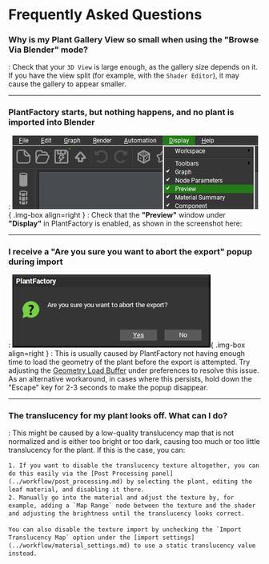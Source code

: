 # Frequently Asked Questions

<div class="faq" markdown>

### Why is my Plant Gallery View so small when using the "Browse Via Blender" mode?

:   Check that your `3D View` is large enough, as the gallery size depends on it. If you have the view split (for example, with the `Shader Editor`), it may cause the gallery to appear smaller.

---

### PlantFactory starts, but nothing happens, and no plant is imported into Blender

:   ![Addon Location](../images/pf_display-preview.webp){ .img-box align=right  }
:   Check that the **"Preview"** window under **"Display"** in PlantFactory is enabled, as shown in the screenshot here:

<div style="clear:both"></div>

---

### I receive a "Are you sure you want to abort the export" popup during import

:    ![Preferences - Misc](../images/abort-export-popup.webp){ .img-box align=right }
:   This is usually caused by PlantFactory not having enough time to load the geometry of the plant before the export is attempted. Try adjusting the [Geometry Load Buffer](../preferences.md#misc) under preferences to resolve this issue. As an alternative workaround, in cases where this persists, hold down the "Escape" key for 2-3 seconds to make the popup disappear.

---

### The translucency for my plant looks off. What can I do?

:   This might be caused by a low-quality translucency map that is not normalized and is either too bright or too dark, causing too much or too little translucency for the plant. If this is the case, you can:

    1. If you want to disable the translucency texture altogether, you can do this easily via the [Post Processing panel](../workflow/post_processing.md) by selecting the plant, editing the leaf material, and disabling it there.
    2. Manually go into the material and adjust the texture by, for example, adding a `Map Range` node between the texture and the shader and adjusting the brightness until the translucency looks correct.

    You can also disable the texture import by unchecking the `Import Translucency Map` option under the [import settings](../workflow/material_settings.md) to use a static translucency value instead.

</div>